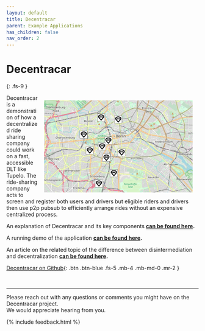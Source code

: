 ```yaml
---
layout: default
title: Decentracar
parent: Example Applications
has_children: false
nav_order: 2
---
```


# Decentracar
{: .fs-9 }

<img style="float: right; width:390px;height:242px; padding: 15px;" src="decentracar.png">
Decentracar is a demonstration of how a decentralized ride sharing company could
work on a fast, accessible DLT like Tupelo.  The ride-sharing company acts to
screen and register both users and drivers but eligible riders and drivers then
use p2p pubsub to efficiently arrange rides without an expensive centralized
process.  

An explanation of Decentracar and its key components **[can be found here](https://www.tupelo.org/posts/decentracar ).**

A running demo of the application **[can be found here](https://quorumcontrol.github.io/decentracar/).**

An article on the related topic of the difference between disintermediation
and decentralization **[can be found here](https://www.tupelo.org/posts/dlt-isnt-disintermediation).**

[Decentracar on Github](https://github.com/quorumcontrol/decentracar){: .btn .btn-blue .fs-5 .mb-4 .mb-md-0 .mr-2 }  

&nbsp;  

***

Please reach out with any questions or comments you might have on the Decentracar project.  
We would appreciate hearing from you.

{% include feedback.html %}

